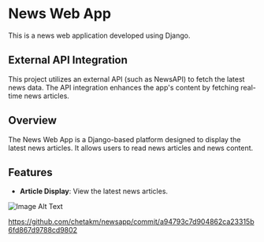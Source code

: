 <h1>News Web App</h1>

<p>This is a news web application developed using Django.</p>

## External API Integration

This project utilizes an external API (such as NewsAPI) to fetch the latest news data. The API integration enhances the app's content by fetching real-time news articles.

## Overview

The News Web App is a Django-based platform designed to display the latest news articles. It allows users to read news articles and news content.

## Features

- **Article Display**: View the latest news articles.

![Image Alt Text](https://github.com/chetakm/newsapp/commit/a94793c7d904862ca23315b6fd867d9788cd9802.png)


https://github.com/chetakm/newsapp/commit/a94793c7d904862ca23315b6fd867d9788cd9802
